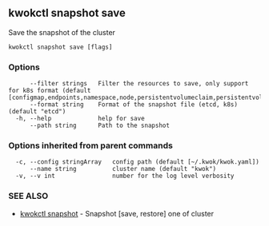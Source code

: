 ## kwokctl snapshot save

Save the snapshot of the cluster

```
kwokctl snapshot save [flags]
```

### Options

```
      --filter strings   Filter the resources to save, only support for k8s format (default [configmap,endpoints,namespace,node,persistentvolumeclaim,persistentvolume,pod,secret,serviceaccount,service,daemonset.apps,deployment.apps,replicaset.apps,statefulset.apps,cronjob.batch,job.batch])
      --format string    Format of the snapshot file (etcd, k8s) (default "etcd")
  -h, --help             help for save
      --path string      Path to the snapshot
```

### Options inherited from parent commands

```
  -c, --config stringArray   config path (default [~/.kwok/kwok.yaml])
      --name string          cluster name (default "kwok")
  -v, --v int                number for the log level verbosity
```

### SEE ALSO

* [kwokctl snapshot](kwokctl_snapshot.md)	 - Snapshot [save, restore] one of cluster

